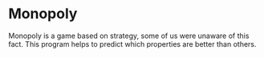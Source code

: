 # Monopoly
Monopoly is a game based on strategy, some of us were unaware of this fact.
This program helps to predict which properties are better than others.
